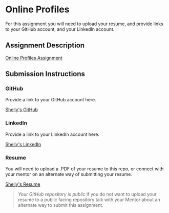 # Online Profiles
For this assignment you will need to upload your resume, and provide links to your GitHub account, and your LinkedIn account.

## Assignment Description
[Online Profiles Assignment](https://education.launchcode.org/liftoff/assignments/online-profiles/)

## Submission Instructions
 
### GitHub
Provide a link to your GitHub account here.

[Shelly's GitHub](https://github.com/Shelly-G)
 
### LinkedIn
Provide a link to your LinkedIn account here.

[Shelly's LinkedIn](www.linkedin.com/in/shelly-goebel866/)


### Resume
You will need to upload a .PDF of your resume to this repo, or connect with your mentor on an alternate way of submitting your resume.

[Shelly's Resume](https://github.com/Shelly-G/liftoff-assignments_/blob/master/C1-Online_Profiles/Shelly%20Goebel%20LC%20Resume.pdf)
> *Your GitHub repository is public* if you do not want to upload your resume to a public facing repository talk with your Mentor about an alternate way to submit this assignment.
